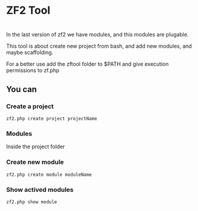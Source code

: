 # ZF2 Tool
#
In the last version of zf2 we have modules, and this modules are plugable. 

This tool is about create new project from bash, and add new modules, and maybe scaffolding. 

For a better use add the zftool folder to $PATH and give execution permissions to zf.php

## You can

### Create a project

    zf2.php create project projectName

### Modules 

Inside the project folder


### Create new module

    zf2.php create module moduleName


### Show actived modules
    zf2.php show module


